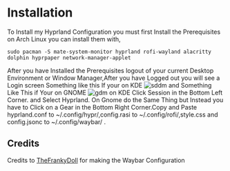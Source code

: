 # Installation
To Install my Hyprland Configuration you must first Install the Prerequisites on Arch Linux you can install them with,

```
sudo pacman -S mate-system-monitor hyprland rofi-wayland alacritty dolphin hyprpaper network-manager-applet
```
After you have Installed the Prerequisites logout of your current Desktop Environment or  Window Manager,After you have Logged out you will see a Login screen Something like this If your on KDE ![sddm](https://github.com/user-attachments/assets/1b64b660-628a-4804-a886-0743d067067f)
 and Something Like This if Your on GNOME ![gdm](https://github.com/user-attachments/assets/e2a1ba1d-9bb9-4f4c-85aa-a82d25e3bdfd) on KDE Click Session in the Bottom Left Corner. and Select Hyprland. On Gnome do the Same Thing but Instead you have to Click on a Gear in the Bottom Right Corner.Copy and Paste hyprland.conf to ~/.config/hypr/,config.rasi to ~/.config/rofi/,style.css and config.jsonc to ~/.config/waybar/ .
## Credits
Credits to [TheFrankyDoll](https://github.com/TheFrankyDoll/win10-style-waybar) for making the Waybar Configuration 
